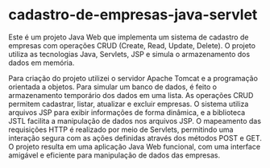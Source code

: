 # cadastro-de-empresas-java-servlet

Este é um projeto Java Web que implementa um sistema de cadastro de empresas com operações CRUD (Create, Read, Update, Delete). O projeto utiliza as tecnologias Java, Servlets, JSP e simula o armazenamento dos dados em memória.

Para criação do projeto utilizei o servidor Apache Tomcat e a programação orientada a objetos. Para simular um banco de dados, é feito o armazenamento temporário dos dados em uma lista. As operações CRUD permitem cadastrar, listar, atualizar e excluir empresas. O sistema utiliza arquivos JSP para exibir informações de forma dinâmica, e a biblioteca JSTL facilita a manipulação de dados nos arquivos JSP. O mapeamento das requisições HTTP é realizado por meio de Servlets, permitindo uma interação segura com as ações definidas através dos métodos POST e GET. O projeto resulta em uma aplicação Java Web funcional, com uma interface amigável e eficiente para manipulação de dados das empresas.
